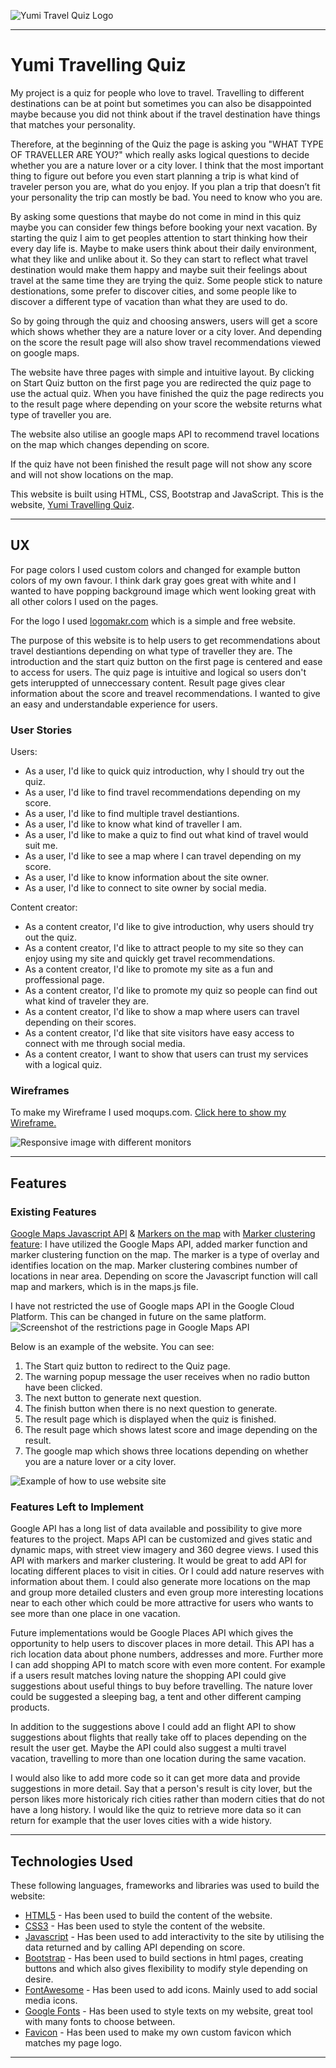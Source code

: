 ![Yumi Travel Quiz Logo](assets/images/yumi_readme.PNG)

***

# Yumi Travelling Quiz

My project is a quiz for people who love to travel. Travelling to different destinations can be at point but sometimes you can also be disappointed maybe because you did not
think about if the travel destination have things that matches your personality. 

Therefore, at the beginning of the Quiz the page is asking you "WHAT TYPE OF TRAVELLER ARE YOU?" which really asks logical questions to decide whether you are a nature lover
or a city lover. I think that the most important thing to figure out before you even start planning a trip is what kind of traveler person you are, what do you enjoy. 
If you plan a trip that doesn’t fit your personality the trip can mostly be bad. You need to know who you are. 

By asking some questions that maybe do not come in mind in this quiz maybe you can consider few things before booking your next vacation. By starting the quiz I aim to get 
peoples attention to start thinking how their every day life is. Maybe to make users think about their daily environment, what they like and unlike about it. So they can start 
to reflect what travel destination would make them happy and maybe suit their feelings about travel at the same time they are trying the quiz. Some people stick to nature 
destionations, some prefer to discover cities, and some people like to discover a different type of vacation than what they are used to do.

So by going through the quiz and choosing answers, users will get a score which shows whether they are a nature lover or a city lover. And depending on the score the result
page will also show travel recommendations viewed on google maps. 

The website have three pages with simple and intuitive layout. By clicking on Start Quiz button on the first page you are redirected the quiz page to use the actual quiz.
When you have finished the quiz the page redirects you to the result page where depending on your score the website returns what type of traveller you are. 

The website also utilise an google maps API to recommend travel locations on the map which changes depending on score. 

If the quiz have not been finished the result page will not show any score and will not show locations on the map.

This website is built using HTML, CSS, Bootstrap and JavaScript. This is the website, [Yumi Travelling Quiz](https://ebuzeryalcin.github.io/Yumi-Travelling-Quiz-MS2/).

 ***

 ## UX

For page colors I used custom colors and changed for example button colors of my own favour. I think dark gray goes great with white and I
wanted to have popping background image which went looking great with all other colors I used on the pages.  
 
For the logo I used [logomakr.com](https://logomakr.com/) which is a simple and free website. 

The purpose of this website is to help users to get recommendations about travel destiantions depending on what type of traveller they are. 
The introduction and the start quiz button on the first page is centered and ease to access for users. The quiz page is intuitive and logical
so users don't gets interuppted of unneccessary content. Result page gives clear information about the score and treavel recommendations.
I wanted to give an easy and understandable experience for users. 

### User Stories

Users:
- As a user, I'd like to quick quiz introduction, why I should try out the quiz. 
- As a user, I'd like to find travel recommendations depending on my score.
- As a user, I'd like to find multiple travel destiantions.
- As a user, I'd like to know what kind of traveller I am.
- As a user, I'd like to make a quiz to find out what kind of travel would suit me.
- As a user, I'd like to see a map where I can travel depending on my score.
- As a user, I'd like to know information about the site owner.
- As a user, I'd like to connect to site owner by social media. 

Content creator:
- As a content creator, I'd like to give introduction, why users should try out the quiz.
- As a content creator, I'd like to attract people to my site so they can enjoy using my site and quickly get travel recommendations. 
- As a content creator, I'd like to promote my site as a fun and proffessional page.
- As a content creator, I'd like to promote my quiz so people can find out what kind of traveler they are. 
- As a content creator, I'd like to show a map where users can travel depending on their scores.
- As a content creator, I'd like that site visitors have easy access to connect with me through social media.
- As a content creator, I want to show that users can trust my services with a logical quiz.

### Wireframes

To make my Wireframe I used moqups.com. [Click here to show my Wireframe.](https://app.moqups.com/fxJmWRzVm7/view/page/ad64222d5)

![Responsive image with different monitors](assets/images/responsive.PNG)

***

## Features
 
### Existing Features

[Google Maps Javascript API](https://developers.google.com/maps/documentation/javascript/overview?_ga=2.246367876.1606386993.1604865013-774398906.1604748970) & 
[Markers on the map](https://developers.google.com/maps/documentation/javascript/markers) with [Marker clustering feature](https://developers.google.com/maps/documentation/javascript/marker-clustering): 
I have utilized the Google Maps API, added marker function and marker clustering function on the map. The marker is a type of overlay and 
identifies location on the map. Marker clustering combines number of locations in near area. Depending on score the Javascript function will
call map and markers, which is in the maps.js file. 

I have not restricted the use of Google maps API in the Google Cloud Platform. This can be changed in future on the same platform. 
![Screenshot of the restrictions page in Google Maps API](assets/images/restrictions_api.PNG)

Below is an example of the website. You can see:
1. The Start quiz button to redirect to the Quiz page.
2. The warning popup message the user receives when no radio button have been clicked.
3. The next button to generate next question.
4. The finish button when there is no next question to generate.
5. The result page which is displayed when the quiz is finished.
6. The result page which shows latest score and image depending on the result.
7. The google map which shows three locations depending on whether you are a nature lover or a city lover.

![Example of how to use website site](assets/images/webpage-example.gif)

### Features Left to Implement

Google API has a long list of data available and possibility to give more features to the project. Maps API can be customized and gives static
and dynamic maps, with street view imagery and 360 degree views. I used this API with markers and marker clustering. It would be great to add 
API for locating different places to visit in cities. Or I could add nature reserves with information about them. I could also generate more
locations on the map and group more detailed clusters and even group more interesting locations near to each other which could be more attractive
for users who wants to see more than one place in one vacation. 

Future implementations would be Google Places API which gives the opportunity to help users to discover places in more detail. This API has a
rich location data about phone numbers, addresses and more. Further more I can add shopping API to match score with even more content. For 
example if a users result matches loving nature the shopping API could give suggestions about useful things to buy before travelling. The
nature lover could be suggested a sleeping bag, a tent and other different camping products. 

In addition to the suggestions above I could add an flight API to show suggestions about flights that really take off to places depending on 
the result the user get. Maybe the API could also suggest a multi travel vacation, travelling to more than one location during the same vacation.

I would also like to add more code so it can get more data and provide suggestions in more detail. Say that a person's result is city lover, 
but the person likes more historicaly rich cities rather than modern cities that do not have a long history. I would like the quiz to retrieve 
more data so it can return for example that the user loves cities with a wide history.

***

## Technologies Used

These following languages, frameworks and libraries was used to build the website:
- [HTML5](https://en.wikipedia.org/wiki/HTML5) - Has been used to build the content of the website.
- [CSS3](https://en.wikipedia.org/wiki/Cascading_Style_Sheets) - Has been used to style the content of the website.
- [Javascript](https://en.wikipedia.org/wiki/JavaScript) - Has been used to add interactivity to the site by utilising the data returned and by calling API depending on score.
- [Bootstrap](https://getbootstrap.com/) - Has been used to build sections in html pages, creating buttons and which also gives flexibility to modify style depending on desire. 
- [FontAwesome](https://fontawesome.com/) - Has been used to add icons. Mainly used to add social media icons. 
- [Google Fonts](https://fonts.google.com/) - Has been used to style texts on my website, great tool with many fonts to choose between. 
- [Favicon](https://www.favicon-generator.org/) - Has been used to make my own custom favicon which matches my page logo. 

***